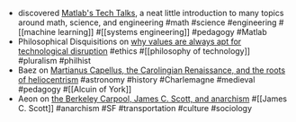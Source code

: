 - discovered [Matlab's Tech Talks](https://www.mathworks.com/videos/tech-talks.html), a neat little introduction to many topics around math, science, and engineering #math #science #engineering #[[machine learning]] #[[systems engineering]] #pedagogy #Matlab
- Philosophical Disquisitions on [why values are always apt for technological disruption](https://philosophicaldisquisitions.blogspot.com/2024/11/why-values-are-always-apt-for.html) #ethics #[[philosophy of technology]] #pluralism #philhist
- Baez on [Martianus Capellus, the Carolingian Renaissance, and the roots of heliocentrism](https://johncarlosbaez.wordpress.com/2024/12/07/martianus-capella/) #astronomy #history #Charlemagne #medieval #pedagogy #[[Alcuin of York]]
- Aeon on [the Berkeley Carpool, James C. Scott, and anarchism](https://aeon.co/essays/what-san-francisco-carpooling-tells-us-about-anarchism) #[[James C. Scott]] #anarchism #SF #transportation #culture #sociology
